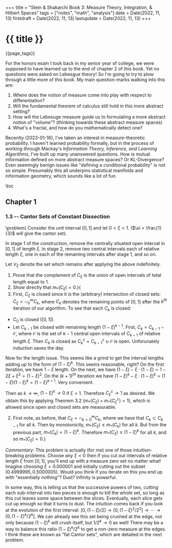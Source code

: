 +++
title = "Stein & Shakarchi Book 3: Measure Theory, Integration, &
Hilbert Spaces"
tags = ["notes", "math", "analysis"]
date = Date(2022, 11, 13)
firstdraft = Date(2022, 11, 13)
lastupdate = Date(2022, 11, 13)
+++

# {{ title }}

{{page_tags}}


For the honors exam I took back in my senior year of college, we were
supposed to have learned up to the end of chapter 2 of this book. Yet no
questions were asked on Lebesgue theory! So I'm going to try to plow
through a little more of this book. My main question-marks walking into
this are:

1.  Where does the notion of measure come into play with respect to
    differentiation?
2.  Will the fundamental theorem of calculus still hold in this more
    abstract setting?
3.  How will the Lebesuge measure guide us to formulating a more
    abstract notion of "volume"? (thinking towards these abstract
    measure spaces)
4.  What's a fractal, and how do you mathematically detect one?


Recently (2023-01-16), I've taken an interest in measure-theoretic
probability. I haven't learned probability formally, but in the
process of working through Mackay's *Information Theory, Inference,
and Learning Algorithms*, I've built up many unanswered questions. How
is mutual information defined on more abstract measure spaces? Or
KL-Divergence? Even seemingly benign issues like "defining a
conditional probability" is not so simple.  Presumably this all
underpins statistical manifolds and information geometry, which sounds
like a lot of fun.

\toc 

## Chapter 1
### 1.3 -- Cantor Sets of Constant Dissection 

\problem{
Consider the unit interval $[0,1]$ and let $0 < \xi < 1$.
($\xi = \frac{1}{3}$ will give the cantor set).

In stage 1 of the construction, remove the centrally situated open
interval in $[0,1]$ of length $\xi$. In stage 2, remove *two*
central intervals each of relative length $\xi$, one in each of the
remaining intervals after stage 1, and so on.

Let $\mathcal{C}_{\xi}$ denote the set which remains after
applying the above indefinitely.

1. Prove that the complement of $C_{\xi}$ is the union of open
    intervals of total length equal to 1.
2. Show directly that $m_{*}(C_{\xi}) = 0$.}{
1.  First, $C_{\xi}$ is closed since it is the (arbitrary) intersection of closed sets: $C_{\xi} = \cap_{0}^{\infty}C_{k}$, where $C_{k}$ denotes the remaining points of $[0,1]$ after the $k^{th}$ iteration of our algorithm. To see that each $C_{k}$ is closed:

-   $C_{0}$ is closed ($[0,1]$).
-   Let $C_{k-1}$ be closed with remaining length $(1 -
    \xi)^{k-1}$. First, $C_{k} = C_{k-1} - \mathcal{O}$,
    where $\mathcal{O}$ is the set of $k-1$ central open
    intervals of $C_{k-1}$ of relative length $\xi$. Then
    $C_{k}$ is closed as $C_{k}^{c} = C_{k-1}^{c} \cup
    \mathcal{O}$ is open. Unforunately induction saves the day.

Now for the length issue. This seems like a grind to get the interval
lengths adding up to the form of $(1-\xi)^{k}$. This seems reasonable,
right? On the first iteration, we have $1-\xi$ length.  On the next,
we have $(1-\xi) - \xi\cdot(1 - \xi) = 1 - 2\xi + \xi^{2} =
(1-\xi)^{2}$. On the $(k+1)^{th}$ iteration we have $(1-\xi)^{k} -
\xi\cdot(1 - \xi)^{k} = (1-\xi)(1 - \xi)^{k} = (1-\xi)^{k+1}$. Very convenient.

Then as $k \to \infty$, $(1 - \xi)^{k} \to 0$ if $\xi < 1$. Therefore
$_{}C_{\xi}^{c} \rightarrow 1$ as desired. We obtain this by applying
Theorem 3.2 ($m_{*}(C_{\xi}) + m_{*}(C_{\xi}^{c}) = 1$), which is
allowed since open and closed sets are measurable.

2. First note, as before, that $C_{\xi} = \cap_{k=0}^{\infty}C_{k}$,
   where we have that $C_{k} \subset C_{k-1}$ for all $k$. Then by
   monotonicity, $m_{*}(C_{\xi}) \leq m_{*}(C_{k})$ for all $k$. But
   from the previous part, $m_{*}(C_{k}) = (1 - \xi)^{k}$. Therefore
   $m_{*}(C_{\xi}) \leq (1-\xi)^{k}$ for all $k,$ and so
   $m_{*}(C_{\xi}) = 0$.}

*Commentary*: This problem is actually (for me) one of those
intuition-breaking problems. Choose *any* $\xi < 0$ then if you cut
out intervals of relative length $\xi$ from $[0,1]$, you'll end up
with a measure zero set no matter what! Imagine choosing $\xi =
0.000001$ and initially cutting out the subset $(0.4999995,
0.5000005)$. Would you think if you iterate on this you end up with
"essentially nothing"? Dust? Infinity is powerful.

In some way, this is telling us that the successive powers of two,
cutting each sub-interval into *two* pieces is enough to kill the
whole set, so long as this cut leaves some space between the slices.
Eventually, each slice gets cut up enough so that it turns to
dust. The intuition comes back if you look at the evolution of the
first interval: $[0, (1-\xi)/2] \to [0, (1-\xi)^{2}/2^{2}] \to \cdots
\to [0, (1-\xi)^{k}/2^{k}]$. We can already see this set being crushed
at the edge, not only because $(1-\xi)^{k}$ will crush itself, but
$1/2^{k} \to 0$ as well! There may be a way to balance this ratio
$(1-\xi)^k/2^k$ to get a non-zero measure at the edges. I think these
are known as "fat Cantor sets", which are detailed in the next problem. 
